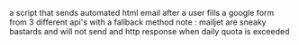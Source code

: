a script that sends automated html email after a user fills a google form from 3 different api's with a fallback method 
note : mailjet are sneaky bastards and will not send and http response when daily quota is exceeded

